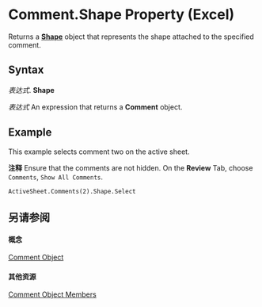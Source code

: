 
# Comment.Shape Property (Excel)

Returns a  **[Shape](8f01fcd1-b7d9-5216-2de5-40fb6648a403.md)** object that represents the shape attached to the specified comment.


## Syntax

 _表达式_. **Shape**

 _表达式_ An expression that returns a **Comment** object.


## Example

This example selects comment two on the active sheet.


 **注释**  Ensure that the comments are not hidden. On the  **Review** Tab, choose `Comments`,  `Show All Comments`.


```
ActiveSheet.Comments(2).Shape.Select
```


## 另请参阅


#### 概念


[Comment Object](3627e9be-2a28-9dc5-c822-ad42857134e3.md)
#### 其他资源


[Comment Object Members](http://msdn.microsoft.com/library/b2ed3262-4479-83e9-28a1-8d61870db1f1%28Office.15%29.aspx)